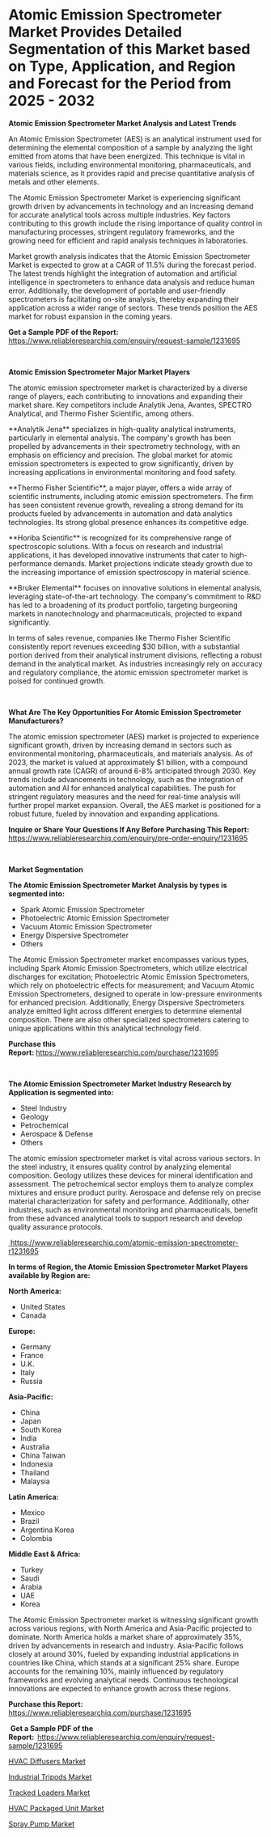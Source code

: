 <p><h1>Atomic Emission Spectrometer Market Provides Detailed Segmentation of this Market based on Type, Application, and Region and Forecast for the Period from 2025 - 2032</h1></p><p><strong>Atomic Emission Spectrometer Market Analysis and Latest Trends</strong></p>
<p><p>An Atomic Emission Spectrometer (AES) is an analytical instrument used for determining the elemental composition of a sample by analyzing the light emitted from atoms that have been energized. This technique is vital in various fields, including environmental monitoring, pharmaceuticals, and materials science, as it provides rapid and precise quantitative analysis of metals and other elements.</p><p>The Atomic Emission Spectrometer Market is experiencing significant growth driven by advancements in technology and an increasing demand for accurate analytical tools across multiple industries. Key factors contributing to this growth include the rising importance of quality control in manufacturing processes, stringent regulatory frameworks, and the growing need for efficient and rapid analysis techniques in laboratories. </p><p>Market growth analysis indicates that the Atomic Emission Spectrometer Market is expected to grow at a CAGR of 11.5% during the forecast period. The latest trends highlight the integration of automation and artificial intelligence in spectrometers to enhance data analysis and reduce human error. Additionally, the development of portable and user-friendly spectrometers is facilitating on-site analysis, thereby expanding their application across a wider range of sectors. These trends position the AES market for robust expansion in the coming years.</p></p>
<p><strong>Get a Sample PDF of the Report:&nbsp;</strong> <a href="https://www.reliableresearchiq.com/enquiry/request-sample/1231695?utm_campaign=1117&utm_medium=2&utm_source=Github&utm_content=ia&utm_term=10042025&utm_id=atomic-emission-spectrometer">https://www.reliableresearchiq.com/enquiry/request-sample/1231695</a></p>
<p>&nbsp;</p>
<p><strong>Atomic Emission Spectrometer Major Market Players</strong></p>
<p><p>The atomic emission spectrometer market is characterized by a diverse range of players, each contributing to innovations and expanding their market share. Key competitors include Analytik Jena, Avantes, SPECTRO Analytical, and Thermo Fisher Scientific, among others.</p><p>**Analytik Jena** specializes in high-quality analytical instruments, particularly in elemental analysis. The company's growth has been propelled by advancements in their spectrometry technology, with an emphasis on efficiency and precision. The global market for atomic emission spectrometers is expected to grow significantly, driven by increasing applications in environmental monitoring and food safety.</p><p>**Thermo Fisher Scientific**, a major player, offers a wide array of scientific instruments, including atomic emission spectrometers. The firm has seen consistent revenue growth, revealing a strong demand for its products fueled by advancements in automation and data analytics technologies. Its strong global presence enhances its competitive edge.</p><p>**Horiba Scientific** is recognized for its comprehensive range of spectroscopic solutions. With a focus on research and industrial applications, it has developed innovative instruments that cater to high-performance demands. Market projections indicate steady growth due to the increasing importance of emission spectroscopy in material science.</p><p>**Bruker Elemental** focuses on innovative solutions in elemental analysis, leveraging state-of-the-art technology. The company's commitment to R&D has led to a broadening of its product portfolio, targeting burgeoning markets in nanotechnology and pharmaceuticals, projected to expand significantly.</p><p>In terms of sales revenue, companies like Thermo Fisher Scientific consistently report revenues exceeding $30 billion, with a substantial portion derived from their analytical instrument divisions, reflecting a robust demand in the analytical market. As industries increasingly rely on accuracy and regulatory compliance, the atomic emission spectrometer market is poised for continued growth.</p></p>
<p>&nbsp;</p>
<p><strong>What Are The Key Opportunities For Atomic Emission Spectrometer Manufacturers?</strong></p>
<p><p>The atomic emission spectrometer (AES) market is projected to experience significant growth, driven by increasing demand in sectors such as environmental monitoring, pharmaceuticals, and materials analysis. As of 2023, the market is valued at approximately $1 billion, with a compound annual growth rate (CAGR) of around 6-8% anticipated through 2030. Key trends include advancements in technology, such as the integration of automation and AI for enhanced analytical capabilities. The push for stringent regulatory measures and the need for real-time analysis will further propel market expansion. Overall, the AES market is positioned for a robust future, fueled by innovation and expanding applications.</p></p>
<p><strong>Inquire or Share Your Questions If Any Before Purchasing This Report:</strong> <a href="https://www.reliableresearchiq.com/enquiry/pre-order-enquiry/1231695?utm_campaign=1117&utm_medium=2&utm_source=Github&utm_content=ia&utm_term=10042025&utm_id=atomic-emission-spectrometer">https://www.reliableresearchiq.com/enquiry/pre-order-enquiry/1231695</a></p>
<p>&nbsp;</p>
<p><strong>Market Segmentation</strong></p>
<p><strong>The Atomic Emission Spectrometer Market Analysis by types is segmented into:</strong></p>
<p><ul><li>Spark Atomic Emission Spectrometer</li><li>Photoelectric Atomic Emission Spectrometer</li><li>Vacuum Atomic Emission Spectrometer</li><li>Energy Dispersive Spectrometer</li><li>Others</li></ul></p>
<p><p>The Atomic Emission Spectrometer market encompasses various types, including Spark Atomic Emission Spectrometers, which utilize electrical discharges for excitation; Photoelectric Atomic Emission Spectrometers, which rely on photoelectric effects for measurement; and Vacuum Atomic Emission Spectrometers, designed to operate in low-pressure environments for enhanced precision. Additionally, Energy Dispersive Spectrometers analyze emitted light across different energies to determine elemental composition. There are also other specialized spectrometers catering to unique applications within this analytical technology field.</p></p>
<p><strong>Purchase this Report:&nbsp;</strong><a href="https://www.reliableresearchiq.com/purchase/1231695?utm_campaign=1117&utm_medium=2&utm_source=Github&utm_content=ia&utm_term=10042025&utm_id=atomic-emission-spectrometer">https://www.reliableresearchiq.com/purchase/1231695</a></p>
<p>&nbsp;</p>
<p><strong>The Atomic Emission Spectrometer Market Industry Research by Application is segmented into:</strong></p>
<p><ul><li>Steel Industry</li><li>Geology</li><li>Petrochemical</li><li>Aerospace & Defense</li><li>Others</li></ul></p>
<p><p>The atomic emission spectrometer market is vital across various sectors. In the steel industry, it ensures quality control by analyzing elemental composition. Geology utilizes these devices for mineral identification and assessment. The petrochemical sector employs them to analyze complex mixtures and ensure product purity. Aerospace and defense rely on precise material characterization for safety and performance. Additionally, other industries, such as environmental monitoring and pharmaceuticals, benefit from these advanced analytical tools to support research and develop quality assurance protocols.</p></p>
<p><a href="https://www.reliableresearchiq.com/atomic-emission-spectrometer-r1231695?utm_campaign=1117&utm_medium=2&utm_source=Github&utm_content=ia&utm_term=10042025&utm_id=atomic-emission-spectrometer">&nbsp;https://www.reliableresearchiq.com/atomic-emission-spectrometer-r1231695</a></p>
<p><strong>In terms of Region, the Atomic Emission Spectrometer Market Players available by Region are:</strong></p>
<p>
    <p> <strong> North America: </strong>
        <ul>
            <li>United States</li>
            <li>Canada</li>
        </ul>
        </p> 
    <p> <strong> Europe: </strong>
        <ul>
            <li>Germany</li>
            <li>France</li>
            <li>U.K.</li>
            <li>Italy</li>
            <li>Russia</li>
        </ul>
        </p> 
    <p> <strong> Asia-Pacific: </strong>
        <ul>
            <li>China</li>
            <li>Japan</li>
            <li>South Korea</li>
            <li>India</li>
            <li>Australia</li>
            <li>China Taiwan</li>
            <li>Indonesia</li>
            <li>Thailand</li>
            <li>Malaysia</li>
        </ul>
        </p> 
    <p> <strong> Latin America: </strong>
        <ul>
            <li>Mexico</li>
            <li>Brazil</li>
            <li>Argentina Korea</li>
            <li>Colombia</li>
        </ul>
        </p> 
    <p> <strong> Middle East & Africa: </strong>
        <ul>
            <li>Turkey</li>
            <li>Saudi</li>
            <li>Arabia</li>
            <li>UAE</li>
            <li>Korea</li>
        </ul>
    </p>
    </p>
<p><p>The Atomic Emission Spectrometer market is witnessing significant growth across various regions, with North America and Asia-Pacific projected to dominate. North America holds a market share of approximately 35%, driven by advancements in research and industry. Asia-Pacific follows closely at around 30%, fueled by expanding industrial applications in countries like China, which stands at a significant 25% share. Europe accounts for the remaining 10%, mainly influenced by regulatory frameworks and evolving analytical needs. Continuous technological innovations are expected to enhance growth across these regions.</p></p>
<p><strong>Purchase this Report: </strong><a href="https://www.reliableresearchiq.com/purchase/1231695?utm_campaign=1117&utm_medium=2&utm_source=Github&utm_content=ia&utm_term=10042025&utm_id=atomic-emission-spectrometer">https://www.reliableresearchiq.com/purchase/1231695</a></p>
<p>&nbsp;<strong>Get a Sample PDF of the Report:&nbsp;&nbsp;</strong><a href="https://www.reliableresearchiq.com/enquiry/request-sample/1231695?utm_campaign=1117&utm_medium=2&utm_source=Github&utm_content=ia&utm_term=10042025&utm_id=atomic-emission-spectrometer">https://www.reliableresearchiq.com/enquiry/request-sample/1231695</a></p>
<p><strong></strong></p>
<p><p><a href="https://github.com/toldenargelia86/Market-Research-Report-List-1/blob/main/hvac-diffusers-market.md?utm_campaign=1117&utm_medium=2&utm_source=Github&utm_content=ia&utm_term=10042025&utm_id=atomic-emission-spectrometer">HVAC Diffusers Market</a></p><p><a href="https://github.com/comasnickie/Market-Research-Report-List-1/blob/main/industrial-tripods-market.md?utm_campaign=1117&utm_medium=2&utm_source=Github&utm_content=ia&utm_term=10042025&utm_id=atomic-emission-spectrometer">Industrial Tripods Market</a></p><p><a href="https://github.com/mcfred89/Market-Research-Report-List-1/blob/main/tracked-loaders-market.md?utm_campaign=1117&utm_medium=2&utm_source=Github&utm_content=ia&utm_term=10042025&utm_id=atomic-emission-spectrometer">Tracked Loaders Market</a></p><p><a href="https://github.com/PeterParrish5/Market-Research-Report-List-7/blob/main/hvac-packaged-unit-market.md?utm_campaign=1117&utm_medium=2&utm_source=Github&utm_content=ia&utm_term=10042025&utm_id=atomic-emission-spectrometer">HVAC Packaged Unit Market</a></p><p><a href="https://github.com/wileonie19657/Market-Research-Report-List-1/blob/main/spray-pump-market.md?utm_campaign=1117&utm_medium=2&utm_source=Github&utm_content=ia&utm_term=10042025&utm_id=atomic-emission-spectrometer">Spray Pump Market</a></p></p>